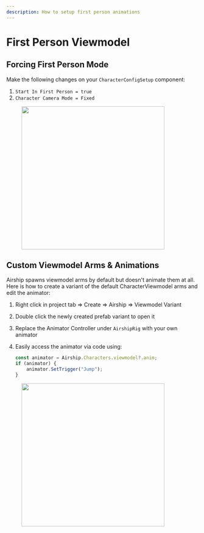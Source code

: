 ```yaml
---
description: How to setup first person animations
---
```


# First Person Viewmodel

## Forcing First Person Mode

Make the following changes on your `CharacterConfigSetup` component:

1. `Start In First Person = true`
2. `Character Camera Mode = Fixed`

<figure><img src="../.gitbook/assets/Screenshot 2025-07-25 at 10.15.44 AM.png" alt="" width="375"><figcaption></figcaption></figure>



## Custom Viewmodel Arms & Animations

Airship spawns viewmodel arms by default but doesn't animate them at all. Here is how to create a variant of the default CharacterViewmodel arms and edit the animator:

1. Right click in project tab ⇒ Create ⇒ Airship ⇒ Viewmodel Variant
2. Double click the newly created prefab variant to open it
3. Replace the Animator Controller under `AirshipRig` with your own animator
4.  Easily access the animator via code using:

    ```typescript
    const animator = Airship.Characters.viewmodel?.anim;
    if (animator) {
        animator.SetTrigger("Jump");
    }
    ```

<figure><img src="../.gitbook/assets/Screenshot 2025-07-25 at 10.19.52 AM.png" alt="" width="375"><figcaption></figcaption></figure>

<figure><img src="../.gitbook/assets/Screenshot 2025-07-25 at 10.23.39 AM (1).png" alt=""><figcaption></figcaption></figure>
